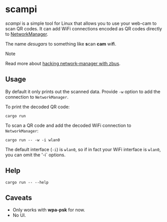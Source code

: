 # scampi
*scampi* is a simple tool for Linux that allows you to use your web-cam to scan
QR codes. It can add WiFi connections encoded as QR codes directly to
[NetworkManager](https://www.networkmanager.dev/).

The name *desugars* to something like **s**can **cam** wi**f**i.

> [!NOTE]
> Read more about [hacking network-manager with zbus](https://tbro.github.io/posts/2025-06-27-network-manager-and-zbus.html).

## Usage
By default it only prints out the scanned data. Provide `-w` option to add the
connection to `NetworkManager`.

To print the decoded QR code:

	cargo run

To scan a QR code and add the decoded WiFi connection to `NetworkManager`:

	cargo run -- -w -i wlan0

The default interface (`-i`) is `wlan0`, so if in fact your WiFi interface is
`wlan0`, you can omit the '-i` options.

## Help

	cargo run -- --help

## Caveats

  * Only works with **wpa-psk** for now.
  * No UI.
